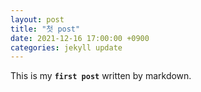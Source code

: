 ```yaml
---
layout: post
title: "첫 post"
date: 2021-12-16 17:00:00 +0900
categories: jekyll update
---
```


This is my **`first post`** written by markdown.
